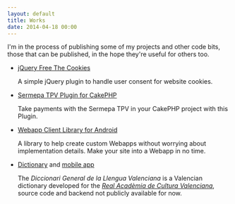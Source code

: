 ```yaml
---
layout: default
title: Works
date: 2014-04-18 00:00
---
```


I'm in the process of publishing some of my projects and other code bits, those
that can be published, in the hope they're useful for others too.

  * [jQuery Free The Cookies](https://github.com/berarma/jquery-freeTheCookies)

    A simple jQuery plugin to handle user consent for website cookies.

  * [Sermepa TPV Plugin for CakePHP](https://github.com/berarma/cakephp-sermepa)

    Take payments with the Sermepa TPV in your CakePHP project with this Plugin.

  * [Webapp Client Library for Android](https://github.com/berarma/android-webapp/)

    A library to help create custom Webapps without worrying about
    implementation details. Make your site into a Webapp in no time.

  * [Dictionary](http://diccionari.llenguavalenciana.com) and [mobile app](https://play.google.com/store/apps/details?id=com.llenguavalenciana.diccionari)

    The _Diccionari General de la Llengua Valenciana_ is a Valencian dictionary
    developed for the [_Real Acadèmia de Cultura Valenciana_](http://racv.es),
    source code and backend not publicly available for now.

